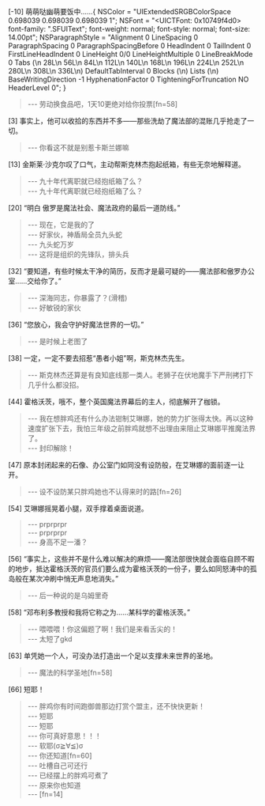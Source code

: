 
[-10] 萌萌哒幽萌要饭中……{
    NSColor = "UIExtendedSRGBColorSpace 0.698039 0.698039 0.698039 1";
    NSFont = "<UICTFont: 0x10749f4d0> font-family: \".SFUIText\"; font-weight: normal; font-style: normal; font-size: 14.00pt";
    NSParagraphStyle = "Alignment 0 LineSpacing 0 ParagraphSpacing 0 ParagraphSpacingBefore 0 HeadIndent 0 TailIndent 0 FirstLineHeadIndent 0 LineHeight 0/0 LineHeightMultiple 0 LineBreakMode 0 Tabs (\n    28L\n    56L\n    84L\n    112L\n    140L\n    168L\n    196L\n    224L\n    252L\n    280L\n    308L\n    336L\n) DefaultTabInterval 0 Blocks (\n) Lists (\n) BaseWritingDirection -1 HyphenationFactor 0 TighteningForTruncation NO HeaderLevel 0";
}
>--- 劳动换食品吧，1天10更绝对给你投票[fn=58]<br>

[3] 事实上，他可以收拾的东西并不多——那些洗劫了魔法部的混账几乎抢走了一切。
>--- 你看这不就是别惹卡斯兰娜嘛<br>

[13] 金斯莱·沙克尔叹了口气，主动帮斯克林杰抱起纸箱，有些无奈地解释道。
>--- 九十年代离职就已经抱纸箱了么？<br>
>--- 九十年代离职就已经抱纸箱了么？<br>

[20] “明白 傲罗是魔法社会、魔法政府的最后一道防线。”
>--- 现在，它是我的了<br>
>--- 好家伙，神盾局全员九头蛇<br>
>--- 九头蛇万岁<br>
>--- 这将是组织的先锋队，排头兵<br>

[32] “要知道，有些时候太干净的简历，反而才是最可疑的——魔法部和傲罗办公室……交给你了。”
>--- 深海同志，你暴露了？(滑稽)<br>
>--- 好敏锐的家伙<br>

[36] “您放心，我会守护好魔法世界的一切。”
>--- 是时候上老图了<br>

[38] 一定，一定不要去招惹“愚者小姐”啊，斯克林杰先生。
>--- 斯克林杰还算是有良知底线那一类人。老狮子在伏地魔手下严刑拷打下几乎什么都没招。<br>

[44] 霍格沃茨，哦不，整个英国魔法界幕后的主人，彻底解开了枷锁。
>--- 我在想胖鸡还有什么办法钳制艾琳娜，她的势力扩张得太快。再以这种速度扩张下去，我怕三年级之前胖鸡就想不出理由来阻止艾琳娜平推魔法界了。<br>
>--- 封印解除！<br>

[47] 原本封闭起来的石像、办公室门如同没有设防般，在艾琳娜的面前逐一让开。
>--- 设不设防某只胖鸡她也不认得来时的路[fn=26]<br>

[54] 艾琳娜摇晃着小腿，双手撑着桌面说道。
>--- prprprpr<br>
>--- prprprpr<br>
>--- 身高不足一潘？<br>

[56] “事实上，这些并不是什么难以解决的麻烦——魔法部很快就会面临自顾不暇的地步，抵达霍格沃茨的官员们要么成为霍格沃茨的一份子，要么如同怒涛中的孤岛般在某次冲刷中悄无声息地消失。”
>--- 后一种说的是乌姆里奇<br>

[58] “邓布利多教授和我将它称之为……某科学的霍格沃茨。”
>--- 喂喂喂！你这偏题了啊！我们是来看舌尖的！<br>
>--- 太短了gkd<br>

[63] 单凭她一个人，可没办法打造出一个足以支撑未来世界的圣地。
>--- 魔法的科学圣地[fn=58]<br>

[66] 短耶！
>--- 胖鸡你有时间跑御兽那边打赏个盟主，还不快快更新！<br>
>--- 短耶<br>
>--- 短耶<br>
>--- 你可真好意思！！！<br>
>--- 软耶(σ≧∀≦)σ<br>
>--- 你还知道[fn=60]<br>
>--- 吐槽自己可还行<br>
>--- 已经摆上的胖鸡可煮了<br>
>--- 原来你也知道<br>
>--- [fn=14]<br>
